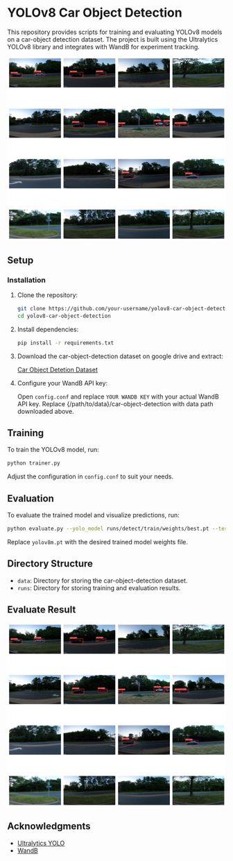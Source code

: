 # YOLOv8 Car Object Detection

This repository provides scripts for training and evaluating YOLOv8 models on a car-object detection dataset. The project is built using the Ultralytics YOLOv8 library and integrates with WandB for experiment tracking.

![Evaluate Result](assets/evaluate_result.jpeg)

## Setup

### Installation

1. Clone the repository:

   ```bash
   git clone https://github.com/your-username/yolov8-car-object-detection.git
   cd yolov8-car-object-detection
   ```

2. Install dependencies:

   ```bash
   pip install -r requirements.txt
   ```

3. Download the car-object-detection dataset on google drive and extract:

   [Car Object Detetion Dataset](https://drive.google.com/drive/folders/19K_94Op1Pl6p0Qcb0mOi9GAyPs4yFI1K?usp=sharing)

4. Configure your WandB API key:

   Open `config.conf` and replace `YOUR WANDB KEY` with your actual WandB API key. Replace {/path/to/data}/car-object-detection with data path downloaded above.

## Training

To train the YOLOv8 model, run:

```bash
python trainer.py
```

Adjust the configuration in `config.conf` to suit your needs.

## Evaluation

To evaluate the trained model and visualize predictions, run:

```bash
python evaluate.py --yolo_model runs/detect/train/weights/best.pt --testing_paths "runs/detect/predict"
```

Replace `yolov8m.pt` with the desired trained model weights file.

## Directory Structure

- `data`: Directory for storing the car-object-detection dataset.
- `runs`: Directory for storing training and evaluation results.

## Evaluate Result
![Evaluate Result](assets/evaluate_result.png)

## Acknowledgments

- [Ultralytics YOLO](https://github.com/ultralytics/ultralytics)
- [WandB](https://wandb.ai/)
